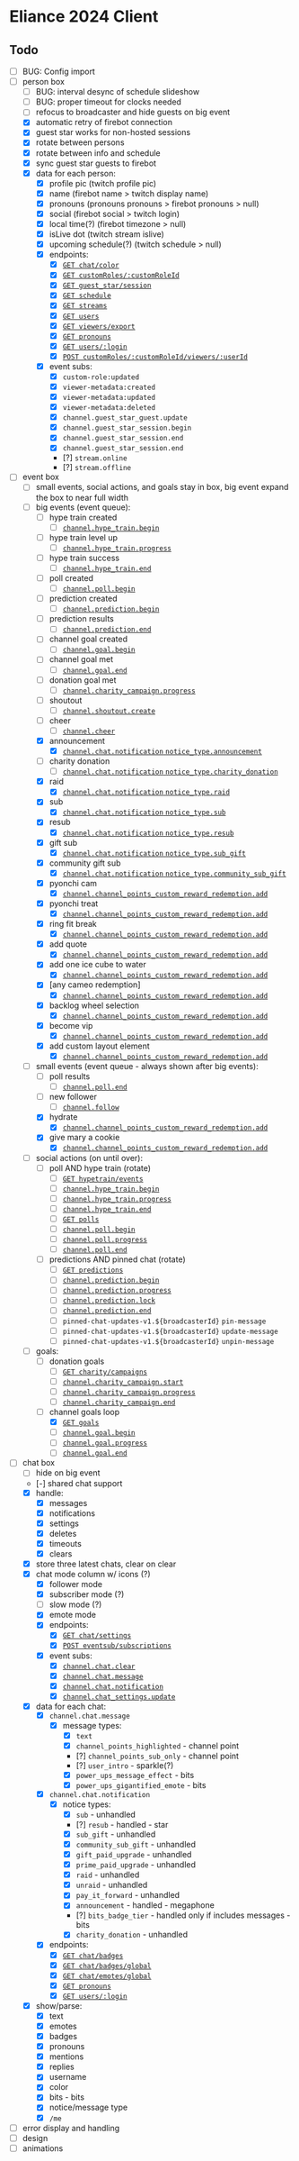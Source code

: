 # Eliance 2024 Client

## Todo

- [ ] BUG: Config import
- [ ] person box
  - [ ] BUG: interval desync of schedule slideshow
  - [ ] BUG: proper timeout for clocks needed
  - [ ] refocus to broadcaster and hide guests on big event
  - [x] automatic retry of firebot connection
  - [x] guest star works for non-hosted sessions
  - [x] rotate between persons
  - [x] rotate between info and schedule
  - [x] sync guest star guests to firebot
  - [x] data for each person:
    - [x] profile pic (twitch profile pic)
    - [x] name (firebot name > twitch display name)
    - [x] pronouns (pronouns pronouns > firebot pronouns > null)
    - [x] social (firebot social > twitch login)
    - [x] local time(?) (firebot timezone > null)
    - [x] isLive dot (twitch stream islive)
    - [x] upcoming schedule(?) (twitch schedule > null)
    - [x] endpoints:
      - [x] [`GET chat/color`](https://dev.twitch.tv/docs/api/reference/#get-user-chat-color)
      - [x] [`GET customRoles/:customRoleId`](https://github.com/crowbartools/Firebot/blob/v5.63.0-beta3/src/server/api/v1/v1Router.js)
      - [x] [`GET guest_star/session`](https://dev.twitch.tv/docs/api/reference/#get-guest-star-session)
      - [x] [`GET schedule`](https://dev.twitch.tv/docs/api/reference/#get-channel-stream-schedule)
      - [x] [`GET streams`](https://dev.twitch.tv/docs/api/reference/#get-streams)
      - [x] [`GET users`](https://dev.twitch.tv/docs/api/reference/#get-users)
      - [x] [`GET viewers/export`](https://github.com/crowbartools/Firebot/blob/v5.63.0-beta3/src/server/api/v1/v1Router.js)
      - [x] [`GET pronouns`](https://pronouns.alejo.io/api/pronouns)
      - [x] [`GET users/:login`](https://pronouns.alejo.io/api/users/eliasthompson)
      - [x] [`POST customRoles/:customRoleId/viewers/:userId`](https://github.com/crowbartools/Firebot/blob/v5.63.0-beta3/src/server/api/v1/v1Router.js)
    - [x] event subs:
      - [x] `custom-role:updated`
      - [x] `viewer-metadata:created`
      - [x] `viewer-metadata:updated`
      - [x] `viewer-metadata:deleted`
      - [x] `channel.guest_star_guest.update`
      - [x] `channel.guest_star_session.begin`
      - [x] `channel.guest_star_session.end`
      - [x] `channel.guest_star_session.end`
      - [?] `stream.online`
      - [?] `stream.offline`
- [ ] event box
  - [ ] small events, social actions, and goals stay in box, big event expand the box to near full width
  - [ ] big events (event queue):
    - [ ] hype train created
      - [ ] [`channel.hype_train.begin`](https://dev.twitch.tv/docs/eventsub/eventsub-subscription-types/#channelhype_trainbegin)
    - [ ] hype train level up
      - [ ] [`channel.hype_train.progress`](https://dev.twitch.tv/docs/eventsub/eventsub-subscription-types/#channelhype_trainprogress)
    - [ ] hype train success
      - [ ] [`channel.hype_train.end`](https://dev.twitch.tv/docs/eventsub/eventsub-subscription-types/#channelhype_trainend)
    - [ ] poll created
      - [ ] [`channel.poll.begin`](https://dev.twitch.tv/docs/eventsub/eventsub-subscription-types/#channelpollbegin)
    - [ ] prediction created
      - [ ] [`channel.prediction.begin`](https://dev.twitch.tv/docs/eventsub/eventsub-subscription-types/#channelpredictionbegin)
    - [ ] prediction results
      - [ ] [`channel.prediction.end`](https://dev.twitch.tv/docs/eventsub/eventsub-subscription-types/#channelpredictionend)
    - [ ] channel goal created
      - [ ] [`channel.goal.begin`](https://dev.twitch.tv/docs/eventsub/eventsub-subscription-types/#channelgoalbegin)
    - [ ] channel goal met
      - [ ] [`channel.goal.end`](https://dev.twitch.tv/docs/eventsub/eventsub-subscription-types/#channelgoalend)
    - [ ] donation goal met
      - [ ] [`channel.charity_campaign.progress`](https://dev.twitch.tv/docs/eventsub/eventsub-subscription-types/#channelcharity_campaignprogress)
    - [ ] shoutout
      - [ ] [`channel.shoutout.create`](https://dev.twitch.tv/docs/eventsub/eventsub-subscription-types/#channelshoutoutcreate)
    - [ ] cheer
      - [ ] [`channel.cheer`](https://dev.twitch.tv/docs/eventsub/eventsub-subscription-types/#channelcheer)
    - [x] announcement
      - [x] [`channel.chat.notification` `notice_type.announcement`](https://dev.twitch.tv/docs/eventsub/eventsub-subscription-types/#channelchatnotification)
    - [ ] charity donation
      - [ ] [`channel.chat.notification` `notice_type.charity_donation`](https://dev.twitch.tv/docs/eventsub/eventsub-subscription-types/#channelchatnotification)
    - [x] raid
      - [x] [`channel.chat.notification` `notice_type.raid`](https://dev.twitch.tv/docs/eventsub/eventsub-subscription-types/#channelchatnotification)
    - [x] sub
      - [x] [`channel.chat.notification` `notice_type.sub`](https://dev.twitch.tv/docs/eventsub/eventsub-subscription-types/#channelchatnotification)
    - [x] resub
      - [x] [`channel.chat.notification` `notice_type.resub`](https://dev.twitch.tv/docs/eventsub/eventsub-subscription-types/#channelchatnotification)
    - [x] gift sub
      - [x] [`channel.chat.notification` `notice_type.sub_gift`](https://dev.twitch.tv/docs/eventsub/eventsub-subscription-types/#channelchatnotification)
    - [x] community gift sub
      - [x] [`channel.chat.notification` `notice_type.community_sub_gift`](https://dev.twitch.tv/docs/eventsub/eventsub-subscription-types/#channelchatnotification)
    - [x] pyonchi cam
      - [x] [`channel.channel_points_custom_reward_redemption.add`](https://dev.twitch.tv/docs/eventsub/eventsub-subscription-types/#channelchannel_points_custom_reward_redemptionadd)
    - [x] pyonchi treat
      - [x] [`channel.channel_points_custom_reward_redemption.add`](https://dev.twitch.tv/docs/eventsub/eventsub-subscription-types/#channelchannel_points_custom_reward_redemptionadd)
    - [x] ring fit break
      - [x] [`channel.channel_points_custom_reward_redemption.add`](https://dev.twitch.tv/docs/eventsub/eventsub-subscription-types/#channelchannel_points_custom_reward_redemptionadd)
    - [x] add quote
      - [x] [`channel.channel_points_custom_reward_redemption.add`](https://dev.twitch.tv/docs/eventsub/eventsub-subscription-types/#channelchannel_points_custom_reward_redemptionadd)
    - [x] add one ice cube to water
      - [x] [`channel.channel_points_custom_reward_redemption.add`](https://dev.twitch.tv/docs/eventsub/eventsub-subscription-types/#channelchannel_points_custom_reward_redemptionadd)
    - [x] [any cameo redemption]
      - [x] [`channel.channel_points_custom_reward_redemption.add`](https://dev.twitch.tv/docs/eventsub/eventsub-subscription-types/#channelchannel_points_custom_reward_redemptionadd)
    - [x] backlog wheel selection
      - [x] [`channel.channel_points_custom_reward_redemption.add`](https://dev.twitch.tv/docs/eventsub/eventsub-subscription-types/#channelchannel_points_custom_reward_redemptionadd)
    - [x] become vip
      - [x] [`channel.channel_points_custom_reward_redemption.add`](https://dev.twitch.tv/docs/eventsub/eventsub-subscription-types/#channelchannel_points_custom_reward_redemptionadd)
    - [x] add custom layout element
      - [x] [`channel.channel_points_custom_reward_redemption.add`](https://dev.twitch.tv/docs/eventsub/eventsub-subscription-types/#channelchannel_points_custom_reward_redemptionadd)
  - [ ] small events (event queue - always shown after big events):
    - [ ] poll results
      - [ ] [`channel.poll.end`](https://dev.twitch.tv/docs/eventsub/eventsub-subscription-types/#channelpollend)
    - [ ] new follower
      - [ ] [`channel.follow`](https://dev.twitch.tv/docs/eventsub/eventsub-subscription-types/#channelfollow)
    - [x] hydrate
      - [x] [`channel.channel_points_custom_reward_redemption.add`](https://dev.twitch.tv/docs/eventsub/eventsub-subscription-types/#channelchannel_points_custom_reward_redemptionadd)
    - [x] give mary a cookie
      - [x] [`channel.channel_points_custom_reward_redemption.add`](https://dev.twitch.tv/docs/eventsub/eventsub-subscription-types/#channelchannel_points_custom_reward_redemptionadd)
  - [ ] social actions (on until over):
    - [ ] poll AND hype train (rotate)
      - [ ] [`GET hypetrain/events`](https://dev.twitch.tv/docs/api/reference/#get-hype-train-events)
      - [ ] [`channel.hype_train.begin`](https://dev.twitch.tv/docs/eventsub/eventsub-subscription-types/#channelhype_trainbegin)
      - [ ] [`channel.hype_train.progress`](https://dev.twitch.tv/docs/eventsub/eventsub-subscription-types/#channelhype_trainprogress)
      - [ ] [`channel.hype_train.end`](https://dev.twitch.tv/docs/eventsub/eventsub-subscription-types/#channelhype_trainend)
      - [ ] [`GET polls`](https://dev.twitch.tv/docs/api/reference/#get-polls)
      - [ ] [`channel.poll.begin`](https://dev.twitch.tv/docs/eventsub/eventsub-subscription-types/#channelpollbegin)
      - [ ] [`channel.poll.progress`](https://dev.twitch.tv/docs/eventsub/eventsub-subscription-types/#channelpollprogress)
      - [ ] [`channel.poll.end`](https://dev.twitch.tv/docs/eventsub/eventsub-subscription-types/#channelpollend)
    - [ ] predictions AND pinned chat (rotate)
      - [ ] [`GET predictions`](https://dev.twitch.tv/docs/api/reference/#get-predictions)
      - [ ] [`channel.prediction.begin`](https://dev.twitch.tv/docs/eventsub/eventsub-subscription-types/#channelpredictionbegin)
      - [ ] [`channel.prediction.progress`](https://dev.twitch.tv/docs/eventsub/eventsub-subscription-types/#channelpredictionprogress)
      - [ ] [`channel.prediction.lock`](https://dev.twitch.tv/docs/eventsub/eventsub-subscription-types/#channelpredictionlock)
      - [ ] [`channel.prediction.end`](https://dev.twitch.tv/docs/eventsub/eventsub-subscription-types/#channelpredictionend)
      - [ ] `pinned-chat-updates-v1.${broadcasterId}` `pin-message`
      - [ ] `pinned-chat-updates-v1.${broadcasterId}` `update-message`
      - [ ] `pinned-chat-updates-v1.${broadcasterId}` `unpin-message`
  - [ ] goals:
    - [ ] donation goals
      - [ ] [`GET charity/campaigns`](https://dev.twitch.tv/docs/api/reference/#get-charity-campaign)
      - [ ] [`channel.charity_campaign.start`](https://dev.twitch.tv/docs/eventsub/eventsub-subscription-types/#channelcharity_campaignstart)
      - [ ] [`channel.charity_campaign.progress`](https://dev.twitch.tv/docs/eventsub/eventsub-subscription-types/#channelcharity_campaignprogress)
      - [ ] [`channel.charity_campaign.end`](https://dev.twitch.tv/docs/eventsub/eventsub-subscription-types/#channelcharity_campaignstop)
    - [ ] channel goals loop
      - [x] [`GET goals`](https://dev.twitch.tv/docs/api/reference/#get-creator-goals)
      - [ ] [`channel.goal.begin`](https://dev.twitch.tv/docs/eventsub/eventsub-subscription-types/#channelgoalbegin)
      - [ ] [`channel.goal.progress`](https://dev.twitch.tv/docs/eventsub/eventsub-subscription-types/#channelgoalprogress)
      - [ ] [`channel.goal.end`](https://dev.twitch.tv/docs/eventsub/eventsub-subscription-types/#channelgoalend)
- [ ] chat box
  - [ ] hide on big event
  - [-] shared chat support
  - [x] handle:
    - [x] messages
    - [x] notifications
    - [x] settings
    - [x] deletes
    - [x] timeouts
    - [x] clears
  - [x] store three latest chats, clear on clear
  - [x] chat mode column w/ icons (?)
    - [x] follower mode
    - [x] subscriber mode (?)
    - [ ] slow mode (?)
    - [x] emote mode
    - [x] endpoints:
      - [x] [`GET chat/settings`](https://dev.twitch.tv/docs/api/reference/#get-chat-settings)
      - [x] [`POST eventsub/subscriptions`](https://dev.twitch.tv/docs/api/reference/#create-eventsub-subscription)
    - [x] event subs:
      - [x] [`channel.chat.clear`](https://dev.twitch.tv/docs/eventsub/eventsub-subscription-types/#channelchatclear)
      - [x] [`channel.chat.message`](https://dev.twitch.tv/docs/eventsub/eventsub-subscription-types/#channelchatmessage)
      - [x] [`channel.chat.notification`](https://dev.twitch.tv/docs/eventsub/eventsub-subscription-types/#channelchatnotification)
      - [x] [`channel.chat_settings.update`](https://dev.twitch.tv/docs/eventsub/eventsub-subscription-types/#channelchat_settingsupdate)
  - [x] data for each chat:
    - [x] `channel.chat.message`
      - [x] message types:
        - [x] `text`
        - [x] `channel_points_highlighted` - channel point
        - [?] `channel_points_sub_only` - channel point
        - [?] `user_intro` - sparkle(?)
        - [x] `power_ups_message_effect` - bits
        - [x] `power_ups_gigantified_emote` - bits
    - [x] `channel.chat.notification`
      - [x] notice types:
        - [x] `sub` - unhandled
        - [?] `resub` - handled - star
        - [x] `sub_gift` - unhandled
        - [x] `community_sub_gift` - unhandled
        - [x] `gift_paid_upgrade` - unhandled
        - [x] `prime_paid_upgrade` - unhandled
        - [x] `raid` - unhandled
        - [x] `unraid` - unhandled
        - [x] `pay_it_forward` - unhandled
        - [x] `announcement` - handled - megaphone
        - [?] `bits_badge_tier` - handled only if includes messages - bits
        - [x] `charity_donation` - unhandled
    - [x] endpoints:
      - [x] [`GET chat/badges`](https://dev.twitch.tv/docs/api/reference/#get-channel-chat-badges)
      - [x] [`GET chat/badges/global`](https://dev.twitch.tv/docs/api/reference/#get-global-chat-badges)
      - [x] [`GET chat/emotes/global`](https://dev.twitch.tv/docs/api/reference/#get-global-emotes)
      - [x] [`GET pronouns`](https://pronouns.alejo.io/api/pronouns)
      - [x] [`GET users/:login`](https://pronouns.alejo.io/api/users/eliasthompson)
  - [x] show/parse:
    - [x] text
    - [x] emotes
    - [x] badges
    - [x] pronouns
    - [x] mentions
    - [x] replies
    - [x] username
    - [x] color
    - [x] bits - bits
    - [x] notice/message type
    - [x] `/me`
- [ ] error display and handling
- [ ] design
- [ ] animations

